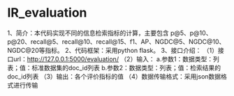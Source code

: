 # IR_evaluation
1、简介：本代码实现不同的信息检索指标的计算，主要包含 p@5、p@10、p@20、recall@5、recall@10、recall@15、f1、AP、NGDC@5、NGDC@10、NGDC@20等指标。
2、代码框架：采用python flask。 
3、接口介绍：
（1）接口url：http://127.0.0.1:5000/evaluation/
（2）输入：
a.参数1：数据类型：列表；值：标准数据集的doc_id列表
b.参数2：数据类型：列表；值：检索结果的doc_id列表
（3）输出：各个评价指标的值
（4）数据传输格式：采用json数据格式进行传输

